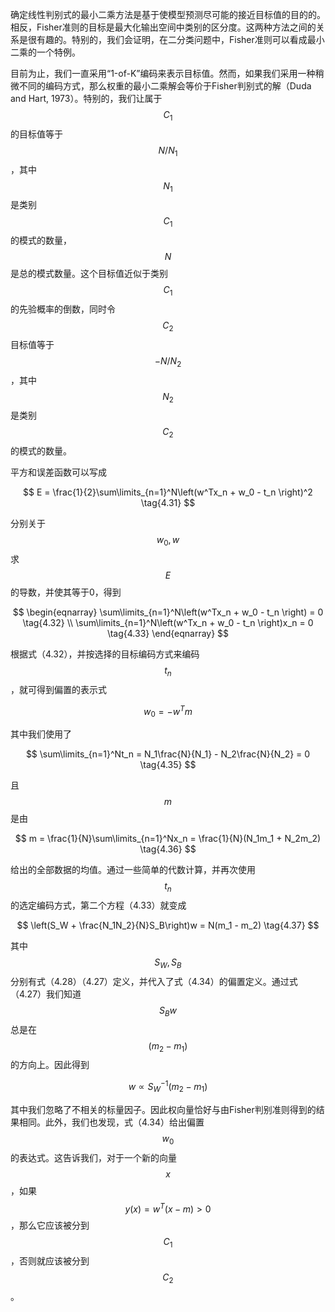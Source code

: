 确定线性判别式的最小二乘方法是基于使模型预测尽可能的接近目标值的目的的。相反，Fisher准则的目标是最大化输出空间中类别的区分度。这两种方法之间的关系是很有趣的。特别的，我们会证明，在二分类问题中，Fisher准则可以看成最小二乘的一个特例。    

目前为止，我们一直采用“1-of-K”编码来表示目标值。然而，如果我们采用一种稍微不同的编码方式，那么权重的最小二乘解会等价于Fisher判别式的解（Duda and Hart, 1973）。特别的，我们让属于$$ C_1 $$的目标值等于$$ N/N_1 $$，其中$$ N_1 $$是类别$$ C_1 $$的模式的数量，$$ N $$是总的模式数量。这个目标值近似于类别$$ C_1 $$的先验概率的倒数，同时令$$ C_2 $$目标值等于$$ −N/N_2 $$，其中$$ N_2
$$是类别$$ C_2 $$的模式的数量。    

平方和误差函数可以写成

$$
E = \frac{1}{2}\sum\limits_{n=1}^N\left(w^Tx_n + w_0 - t_n \right)^2 \tag{4.31}
$$

分别关于$$ w_0, w $$求$$ E $$的导数，并使其等于0，得到

$$
\begin{eqnarray}
\sum\limits_{n=1}^N\left(w^Tx_n + w_0 - t_n \right) = 0 \tag{4.32} \\
\sum\limits_{n=1}^N\left(w^Tx_n + w_0 - t_n \right)x_n = 0 \tag{4.33}
\end{eqnarray}
$$

根据式（4.32），并按选择的目标编码方式来编码$$ t_n $$，就可得到偏置的表示式

$$
w_0 = -w^Tm \tag{4.34}
$$

其中我们使用了

$$
\sum\limits_{n=1}^Nt_n = N_1\frac{N}{N_1} - N_2\frac{N}{N_2} = 0 \tag{4.35}
$$

且$$ m $$是由

$$
m = \frac{1}{N}\sum\limits_{n=1}^Nx_n = \frac{1}{N}(N_1m_1 + N_2m_2) \tag{4.36}
$$

给出的全部数据的均值。通过一些简单的代数计算，并再次使用$$ t_n $$的选定编码方式，第二个方程（4.33）就变成

$$
\left(S_W + \frac{N_1N_2}{N}S_B\right)w = N(m_1 - m_2) \tag{4.37}
$$

其中$$ S_W, S_B $$分别有式（4.28）（4.27）定义，并代入了式（4.34）的偏置定义。通过式（4.27）我们知道$$ S_Bw $$总是在$$ (m_2 - m_1) $$的方向上。因此得到

$$
w \propto S_W^{-1}(m_2 - m_1) \tag{4.38}
$$

其中我们忽略了不相关的标量因子。因此权向量恰好与由Fisher判别准则得到的结果相同。此外，我们也发现，式（4.34）给出偏置$$ w_0 $$的表达式。这告诉我们，对于一个新的向量$$ x $$，如果$$ y(x) = w^T(x − m) > 0 $$，那么它应该被分到$$ C_1 $$，否则就应该被分到$$ C_2 $$。

